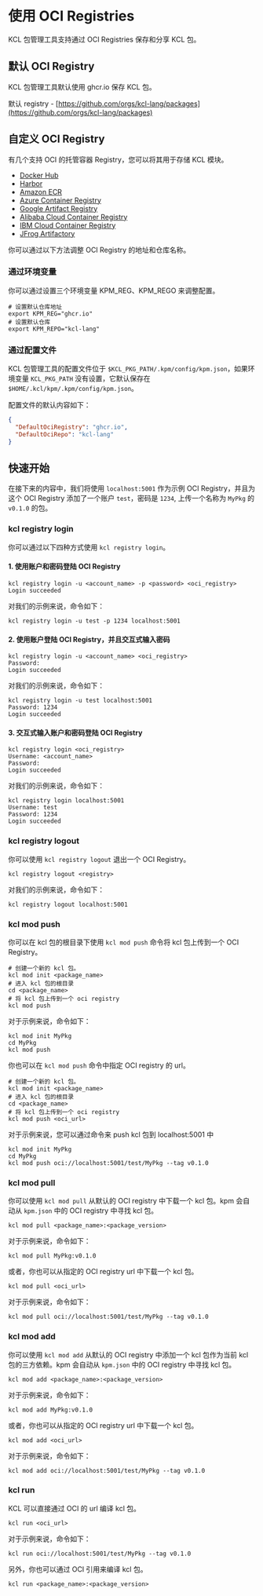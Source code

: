 # 使用 OCI Registries

KCL 包管理工具支持通过 OCI Registries 保存和分享 KCL 包。

## 默认 OCI Registry

KCL 包管理工具默认使用 ghcr.io 保存 KCL 包。

默认 registry - [https://github.com/orgs/kcl-lang/packages](https://github.com/orgs/kcl-lang/packages)

## 自定义 OCI Registry

有几个支持 OCI 的托管容器 Registry，您可以将其用于存储 KCL 模块。

- [Docker Hub](https://docs.docker.com/docker-hub/oci-artifacts/)
- [Harbor](https://goharbor.io/docs/main/administration/user-defined-oci-artifact/)
- [Amazon ECR](https://docs.aws.amazon.com/AmazonECR/latest/userguide/push-oci-artifact.html)
- [Azure Container Registry](https://learn.microsoft.com/azure/container-registry/container-registry-oci-artifacts)
- [Google Artifact Registry](https://cloud.google.com/artifact-registry/docs/helm/manage-charts)
- [Alibaba Cloud Container Registry](https://help.aliyun.com/acr/)
- [IBM Cloud Container Registry](https://cloud.ibm.com/docs/Registry)
- [JFrog Artifactory](https://jfrog.com/help/r/jfrog-artifactory-documentation/docker-registry)

你可以通过以下方法调整 OCI Registry 的地址和仓库名称。

### 通过环境变量

你可以通过设置三个环境变量 KPM_REG、KPM_REGO 来调整配置。

```shell
# 设置默认仓库地址
export KPM_REG="ghcr.io"
# 设置默认仓库
export KPM_REPO="kcl-lang"
```

### 通过配置文件

KCL 包管理工具的配置文件位于 `$KCL_PKG_PATH/.kpm/config/kpm.json`，如果环境变量 `KCL_PKG_PATH` 没有设置，它默认保存在 `$HOME/.kcl/kpm/.kpm/config/kpm.json`。

配置文件的默认内容如下：

```json
{
  "DefaultOciRegistry": "ghcr.io",
  "DefaultOciRepo": "kcl-lang"
}
```

## 快速开始

在接下来的内容中，我们将使用 `localhost:5001` 作为示例 OCI Registry，并且为这个 OCI Registry 添加了一个账户 `test`，密码是 `1234`, 上传一个名称为 `MyPkg` 的 `v0.1.0` 的包。

### kcl registry login

你可以通过以下四种方式使用 `kcl registry login`。

#### 1. 使用账户和密码登陆 OCI Registry

```shell
kcl registry login -u <account_name> -p <password> <oci_registry>
Login succeeded
```

对我们的示例来说，命令如下：

```shell
kcl registry login -u test -p 1234 localhost:5001
```

#### 2. 使用账户登陆 OCI Registry，并且交互式输入密码

```shell
kcl registry login -u <account_name> <oci_registry>
Password:
Login succeeded
```

对我们的示例来说，命令如下：

```shell
kcl registry login -u test localhost:5001
Password: 1234
Login succeeded
```

#### 3. 交互式输入账户和密码登陆 OCI Registry

```shell
kcl registry login <oci_registry>
Username: <account_name>
Password:
Login succeeded
```

对我们的示例来说，命令如下：

```shell
kcl registry login localhost:5001
Username: test
Password: 1234
Login succeeded
```

### kcl registry logout

你可以使用 `kcl registry logout` 退出一个 OCI Registry。

```shell
kcl registry logout <registry>
```

对我们的示例来说，命令如下：

```shell
kcl registry logout localhost:5001
```

### kcl mod push

你可以在 kcl 包的根目录下使用 `kcl mod push` 命令将 kcl 包上传到一个 OCI Registry。

```shell
# 创建一个新的 kcl 包。
kcl mod init <package_name>
# 进入 kcl 包的根目录
cd <package_name>
# 将 kcl 包上传到一个 oci registry
kcl mod push
```

对于示例来说，命令如下：

```shell
kcl mod init MyPkg
cd MyPkg
kcl mod push
```

你也可以在 `kcl mod push` 命令中指定 OCI registry 的 url。

```shell
# 创建一个新的 kcl 包。
kcl mod init <package_name>
# 进入 kcl 包的根目录
cd <package_name>
# 将 kcl 包上传到一个 oci registry
kcl mod push <oci_url>
```

对于示例来说，您可以通过命令来 push kcl 包到 localhost:5001 中

```shell
kcl mod init MyPkg
cd MyPkg
kcl mod push oci://localhost:5001/test/MyPkg --tag v0.1.0
```

### kcl mod pull

你可以使用 `kcl mod pull` 从默认的 OCI registry 中下载一个 kcl 包。kpm 会自动从 `kpm.json` 中的 OCI registry 中寻找 kcl 包。

```shell
kcl mod pull <package_name>:<package_version>
```

对于示例来说，命令如下：

```shell
kcl mod pull MyPkg:v0.1.0
```

或者，你也可以从指定的 OCI registry url 中下载一个 kcl 包。

```shell
kcl mod pull <oci_url>
```

对于示例来说，命令如下：

```shell
kcl mod pull oci://localhost:5001/test/MyPkg --tag v0.1.0
```

### kcl mod add

你可以使用 `kcl mod add` 从默认的 OCI registry 中添加一个 kcl 包作为当前 kcl 包的三方依赖。kpm 会自动从 `kpm.json` 中的 OCI registry 中寻找 kcl 包。

```shell
kcl mod add <package_name>:<package_version>
```

对于示例来说，命令如下：

```shell
kcl mod add MyPkg:v0.1.0
```

或者，你也可以从指定的 OCI registry url 中下载一个 kcl 包。

```shell
kcl mod add <oci_url>
```

对于示例来说，命令如下：

```shell
kcl mod add oci://localhost:5001/test/MyPkg --tag v0.1.0
```

### kcl run

KCL 可以直接通过 OCI 的 url 编译 kcl 包。

```shell
kcl run <oci_url>
```

对于示例来说，命令如下：

```shell
kcl run oci://localhost:5001/test/MyPkg --tag v0.1.0
```

另外，你也可以通过 OCI 引用来编译 kcl 包。

```shell
kcl run <package_name>:<package_version>
```
